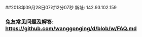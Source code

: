 ##2018年09月28日07时12分07秒 新址: 142.93.102.159
### 兔友常见问题及解答: https://github.com/wanggonging/d/blob/w/FAQ.md

